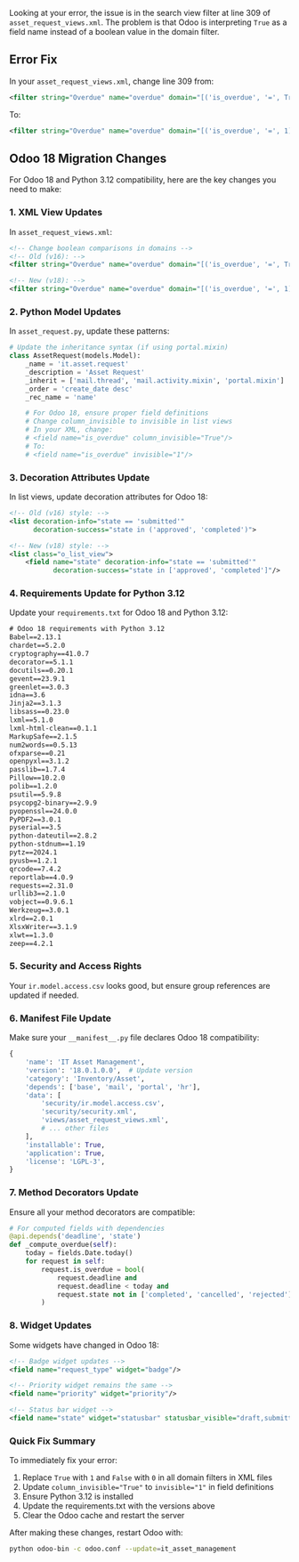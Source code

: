 Looking at your error, the issue is in the search view filter at line 309 of `asset_request_views.xml`. The problem is that Odoo is interpreting `True` as a field name instead of a boolean value in the domain filter.

## Error Fix

In your `asset_request_views.xml`, change line 309 from:
```xml
<filter string="Overdue" name="overdue" domain="[('is_overdue', '=', True)]"/>
```

To:
```xml
<filter string="Overdue" name="overdue" domain="[('is_overdue', '=', 1)]"/>
```

## Odoo 18 Migration Changes

For Odoo 18 and Python 3.12 compatibility, here are the key changes you need to make:

### 1. **XML View Updates**

In `asset_request_views.xml`:

```xml
<!-- Change boolean comparisons in domains -->
<!-- Old (v16): -->
<filter string="Overdue" name="overdue" domain="[('is_overdue', '=', True)]"/>

<!-- New (v18): -->
<filter string="Overdue" name="overdue" domain="[('is_overdue', '=', 1)]"/>
```

### 2. **Python Model Updates**

In `asset_request.py`, update these patterns:

```python
# Update the inheritance syntax (if using portal.mixin)
class AssetRequest(models.Model):
    _name = 'it.asset.request'
    _description = 'Asset Request'
    _inherit = ['mail.thread', 'mail.activity.mixin', 'portal.mixin']
    _order = 'create_date desc'
    _rec_name = 'name'

    # For Odoo 18, ensure proper field definitions
    # Change column_invisible to invisible in list views
    # In your XML, change:
    # <field name="is_overdue" column_invisible="True"/>
    # To:
    # <field name="is_overdue" invisible="1"/>
```

### 3. **Decoration Attributes Update**

In list views, update decoration attributes for Odoo 18:

```xml
<!-- Old (v16) style: -->
<list decoration-info="state == 'submitted'"
      decoration-success="state in ('approved', 'completed')">

<!-- New (v18) style: -->
<list class="o_list_view">
    <field name="state" decoration-info="state == 'submitted'"
           decoration-success="state in ['approved', 'completed']"/>
```

### 4. **Requirements Update for Python 3.12**

Update your `requirements.txt` for Odoo 18 and Python 3.12:

```txt
# Odoo 18 requirements with Python 3.12
Babel==2.13.1
chardet==5.2.0
cryptography==41.0.7
decorator==5.1.1
docutils==0.20.1
gevent==23.9.1
greenlet==3.0.3
idna==3.6
Jinja2==3.1.3
libsass==0.23.0
lxml==5.1.0
lxml-html-clean==0.1.1
MarkupSafe==2.1.5
num2words==0.5.13
ofxparse==0.21
openpyxl==3.1.2
passlib==1.7.4
Pillow==10.2.0
polib==1.2.0
psutil==5.9.8
psycopg2-binary==2.9.9
pyopenssl==24.0.0
PyPDF2==3.0.1
pyserial==3.5
python-dateutil==2.8.2
python-stdnum==1.19
pytz==2024.1
pyusb==1.2.1
qrcode==7.4.2
reportlab==4.0.9
requests==2.31.0
urllib3==2.1.0
vobject==0.9.6.1
Werkzeug==3.0.1
xlrd==2.0.1
XlsxWriter==3.1.9
xlwt==1.3.0
zeep==4.2.1
```

### 5. **Security and Access Rights**

Your `ir.model.access.csv` looks good, but ensure group references are updated if needed.

### 6. **Manifest File Update**

Make sure your `__manifest__.py` file declares Odoo 18 compatibility:

```python
{
    'name': 'IT Asset Management',
    'version': '18.0.1.0.0',  # Update version
    'category': 'Inventory/Asset',
    'depends': ['base', 'mail', 'portal', 'hr'],
    'data': [
        'security/ir.model.access.csv',
        'security/security.xml',
        'views/asset_request_views.xml',
        # ... other files
    ],
    'installable': True,
    'application': True,
    'license': 'LGPL-3',
}
```

### 7. **Method Decorators Update**

Ensure all your method decorators are compatible:

```python
# For computed fields with dependencies
@api.depends('deadline', 'state')
def _compute_overdue(self):
    today = fields.Date.today()
    for request in self:
        request.is_overdue = bool(
            request.deadline and
            request.deadline < today and
            request.state not in ['completed', 'cancelled', 'rejected']
        )
```

### 8. **Widget Updates**

Some widgets have changed in Odoo 18:

```xml
<!-- Badge widget updates -->
<field name="request_type" widget="badge"/>

<!-- Priority widget remains the same -->
<field name="priority" widget="priority"/>

<!-- Status bar widget -->
<field name="state" widget="statusbar" statusbar_visible="draft,submitted,approved,in_progress,completed"/>
```

### Quick Fix Summary

To immediately fix your error:
1. Replace `True` with `1` and `False` with `0` in all domain filters in XML files
2. Update `column_invisible="True"` to `invisible="1"` in field definitions
3. Ensure Python 3.12 is installed
4. Update the requirements.txt with the versions above
5. Clear the Odoo cache and restart the server

After making these changes, restart Odoo with:
```bash
python odoo-bin -c odoo.conf --update=it_asset_management
```
